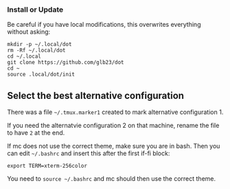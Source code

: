 ### Install or Update

Be careful if you have local modifications, this overwrites everything without asking:

```
mkdir -p ~/.local/dot
rm -Rf ~/.local/dot
cd ~/.local
git clone https://github.com/glb23/dot
cd ~
source .local/dot/init
```

## Select the best alternative configuration

There was a file `~/.tmux.marker1` created to mark alternative configuration 1.

If you need the alternatvie configuration 2 on that machine, rename the file to have `2` at the end.


If mc does not use the correct theme, make sure you are in bash. 
Then you can edit `~/.bashrc` and insert this after the first if-fi block:

`export TERM=xterm-256color`

You need to `source ~/.bashrc` and mc should then use the correct theme.

